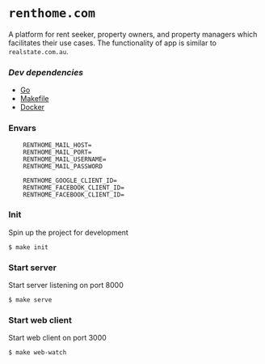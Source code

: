 # `renthome.com`

A platform for rent seeker, property owners, and property managers which facilitates their use cases. The functionality of app is similar to ```realstate.com.au```. 

### _Dev dependencies_

- [Go](https://go.dev/dl/)
- [Makefile](https://www.gnu.org/software/make/)
- [Docker](https://docs.docker.com/engine/install/)

### Envars
```
    RENTHOME_MAIL_HOST=
    RENTHOME_MAIL_PORT=
    RENTHOME_MAIL_USERNAME=
    RENTHOME_MAIL_PASSWORD
    
    RENTHOME_GOOGLE_CLIENT_ID=
    RENTHOME_FACEBOOK_CLIENT_ID=
    RENTHOME_FACEBOOK_CLIENT_ID=
```
### Init
Spin up the project for development
```
$ make init
```
### Start server

Start server listening on port 8000

```
$ make serve
```

### Start web client
Start web client on port 3000

```
$ make web-watch
```

